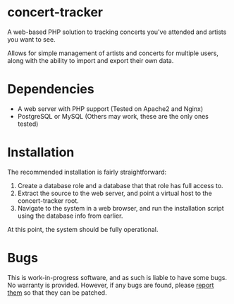 # concert-tracker
A web-based PHP solution to tracking concerts you've attended and artists you want to see.

Allows for simple management of artists and concerts for multiple users, along with the ability to import and export their own data.

# Dependencies
* A web server with PHP support (Tested on Apache2 and Nginx)
* PostgreSQL or MySQL (Others may work, these are the only ones tested)

# Installation
The recommended installation is fairly straightforward:

1. Create a database role and a database that that role has full access to.
2. Extract the source to the web server, and point a virtual host to the concert-tracker root.
3. Navigate to the system in a web browser, and run the installation script using the database info from earlier.

At this point, the system should be fully operational.

# Bugs
This is work-in-progress software, and as such is liable to have some bugs.  No warranty is provided. 
However, if any bugs are found, please [report them](https://github.com/Erdubya/concert-tracker/issues) so that they can be patched.
